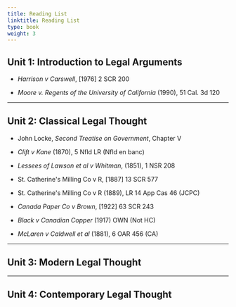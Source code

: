 ```yaml
---
title: Reading List
linktitle: Reading List
type: book
weight: 3
---
```


## Unit 1: Introduction to Legal Arguments

- *Harrison v Carswell*, [1976] 2 SCR 200

- *Moore v. Regents of the University of California* (1990), 51 Cal. 3d 120

---

## Unit 2: Classical Legal Thought 

- John Locke, *Second Treatise on Government*, Chapter V

- *Clift v Kane* (1870), 5 Nfld LR (Nfld en banc)

- *Lessees of Lawson et al v Whitman*, (1851), 1 NSR 208

- St. Catherine's Milling  Co v R, [1887] 13 SCR 577

- St. Catherine's Milling  Co v R (1889), LR 14 App Cas 46 (JCPC)

- *Canada Paper Co v Brown*, [1922] 63 SCR 243

- *Black v Canadian Copper* (1917) OWN (Not HC)

- *McLaren v Caldwell et al* (1881), 6 OAR 456 (CA)

---

## Unit 3: Modern Legal Thought 

---

## Unit 4: Contemporary Legal Thought 